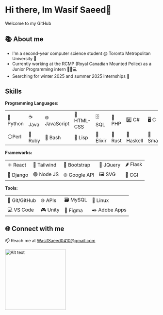 # Hi there, Im Wasif Saeed👋
Welcome to my GitHub

## 📚 About me
* I'm a second-year computer science student @ Toronto Metropolitan University 🏫
* Currently working at the RCMP (Royal Canadian Mounted Police) as a Junior Programming intern 👮‍♂️💻
* Searching for winter 2025 and summer 2025 internships 🌟

## Skills

**Programming Languages:** 
<table>
  <tr>
    <td>🐍 Python</td>
    <td>☕ Java</td>
    <td>🌐 JavaScript</td>
    <td>🎨 HTML-CSS</td>
    <td>🗄️ SQL</td>
    <td>🐘 PHP</td>
    <td>#️⃣ C#</td>
    <td>🖥️ C</td>
    <td>C➕➕</td>
  </tr>
  <tr>
    <td>⚪Perl</td>
    <td>💎 Ruby</td>
    <td>📜 Bash</td>
    <td>🔮 Lisp</td>
    <td>🧪 Elixir</td>
    <td>🦀 Rust</td>
    <td>🔣 Haskell</td>
    <td>💬 Smalltalk</td>
  </tr>
</table>


**Frameworks:**
<table>
  <tr>
    <td>⚛️ React</td>
    <td>💨 Tailwind</td>
    <td>🎨 Bootstrap</td>
    <td>📜 JQuery</td>
    <td>🌶️ Flask</td>
  </tr>
  <tr>
    <td>🍜 Django</td>
    <td>🟢 Node JS</td>
    <td>🌐 Google API</td>
    <td>🖼️ SVG</td>
    <td>📜 CGI</td>
  </tr>
</table>


**Tools:**
<table>
  <tr>
    <td>🔧 Git/GitHub</td>
    <td>🌐 APIs</td>
    <td>🗃️ MySQL</td>
    <td>🐧 Linux</td>
  </tr>
  <tr>
    <td>💻 VS Code</td>
    <td>🎮 Unity</td>
    <td>🎨 Figma</td>
    <td>✒️ Adobe Apps</td>
  </tr>
</table>


## 🌐 Connect with me

📫 Reach me at WasifSaeed0410@gmail.com


<a href="https://www.example.com](https://www.linkedin.com/in/wasif-saeed-077169203/">
  <img src="https://upload.wikimedia.org/wikipedia/commons/thumb/1/19/LinkedIn_logo.svg/800px-LinkedIn_logo.svg.png?20230525070944" alt="Alt text" width="200">
</a>

